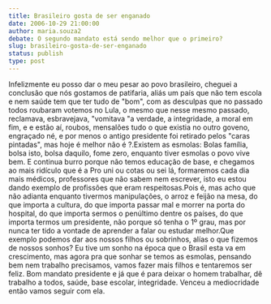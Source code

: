```yaml
---
title: Brasileiro gosta de ser enganado
date: 2006-10-29 21:00:00
author: maria.souza2
debate: O segundo mandato está sendo melhor que o primeiro?
slug: brasileiro-gosta-de-ser-enganado
status: publish 
type: post
---
```


Infelizmente eu posso dar o meu pesar ao povo brasileiro, cheguei a conclusão que nós gostamos de patifaria, aliás um país que não tem escola e nem saúde tem que ter tudo de "bom", com as desculpas que no passado todos roubaram votemos no Lula, o mesmo que nesse mesmo passado, reclamava, esbravejava, "vomitava "a verdade, a integridade, a moral em fim, e e estão aí, roubos, mensalões tudo o que existia no outro goveno, engraçado né, e por menos o antigo presidente foi retirado pelos "caras pintadas", mas hoje é melhor não é ?.Existem as esmolas: Bolas família, bolsa isto, bolsa daquilo, fome zero, enquanto tiver esmolas o povo vive bem. E continua burro porque não temos educação de base, e chegamos ao mais ridículo que é a Pro uni ou cotas ou sei lá, formaremos cada dia mais médicos, professores que não sabem nem escrever, isto eu estou dando exemplo de profissões que eram respeitosas.Pois é, mas acho que não adianta enquanto tivermos manipulações, o arroz e feijão na mesa, do que importa a cultura, do que importa passar mal e morrer na porta do hospital, do que importa sermos o penúltimo dentre os países, do que importa termos um presidente, não porque só tenha o 1º grau, mas por nunca ter tido a vontade de aprender a falar ou estudar melhor.Que exemplo podemos dar aos nossos filhos ou sobrinhos, alías o que fizemos de nossos sonhos? Eu tive um sonho na época que o Brasil esta va em crescimento, mas agora pra que sonhar se temos as esmolas, pensando bem nem trabalho precisamos, vamos fazer mais filhos e tentaremos ser feliz. Bom mandato presidente e já que é para deixar o homem trabalhar, dê trabalho a todos, saúde, base escolar, integridade. Venceu a mediocridade então vamos seguir com ela.
